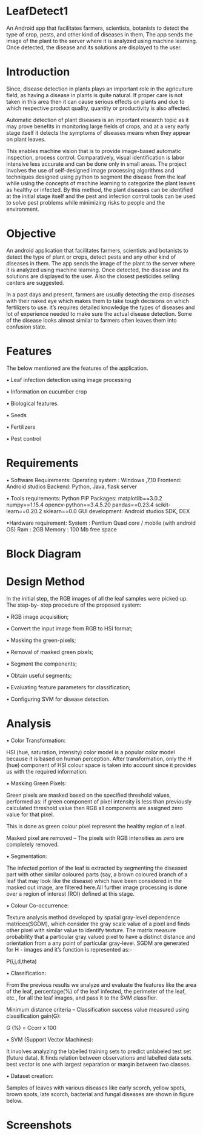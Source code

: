# LeafDetect1
An Android app that facilitates farmers, scientists, botanists to detect the type of crop, pests, and other kind of diseases in them, The app sends the image of the plant to the server where it is analyzed using machine learning. Once detected, the disease and its solutions are displayed to the user.

# Introduction

Since, disease detection in plants plays an important role in the agriculture field, as having a disease in plants is quite natural. If proper care is not taken in this area then it can cause serious effects on plants and due to which respective product quality, quantity or productivity is also affected.

Automatic detection of plant diseases is an important research topic as it may prove benefits in monitoring large fields of crops, and at a very early stage itself it detects the symptoms of diseases means when they appear on plant leaves.

This enables machine vision that is to provide image-based automatic inspection, process control. Comparatively, visual identification is labor intensive less accurate and can be done only in small areas. The project involves the use of self-designed image processing algorithms and techniques designed using python to segment the disease from the leaf while using the concepts of machine learning to categorize the plant leaves as healthy or infected. By this method, the plant diseases can be identified at the initial stage itself and the pest and infection control tools can be used to solve pest problems while minimizing risks to people and the environment.

# Objective

An android application that facilitates farmers, scientists and botanists to detect the type of plant or crops, detect pests and any other kind of diseases in them.
The app sends the image of the plant to the server where it is analyzed using machine learning. Once detected, the disease and its solutions are displayed to the user. Also the closest pesticides selling centers are suggested.

In a past days and present, farmers are usually detecting the crop diseases with their naked eye which makes them to take tough decisions on which fertilizers to use. it’s requires detailed knowledge the types of diseases and lot of experience needed to make sure the actual disease detection. Some of the disease looks almost similar to farmers often leaves them into confusion state.

# Features

The below mentioned are the features of the application.

•	Leaf infection detection using image processing

•	Information on cucumber crop

•	Biological features.

•	Seeds

•	Fertilizers

•	Pest control

# Requirements

• Software Requirements:
   Operating system : Windows ,7,10 Frontend: Android studios Backend: Python, Java, flask server

• Tools requirements:
  Python PIP Packages: matplotlib==3.0.2
  numpy==1.15.4
  opencv-python==3.4.5.20 pandas==0.23.4
  scikit-learn==0.20.2 sklearn==0.0 GUI development: Android studios SDK, DEX

•Hardware requirement:
  System	:	Pentium Quad core / mobile (with android OS)
	Ram	:	2GB
	Memory	:	100 Mb free space
 
# Block Diagram


# Design Method

In the initial step, the RGB images of all the leaf samples were picked up. The step-by- step procedure of the proposed system:

•	RGB image acquisition;

•	Convert the input image from RGB to HSI format;

•	Masking the green-pixels;

•	Removal of masked green pixels;

•	Segment the components;

•	Obtain useful segments;

•	Evaluating feature parameters for classification;

•	Configuring SVM for disease detection.

# Analysis

• Color Transformation:

HSI (hue, saturation, intensity) color model is a popular color model because it is based on human perception. After transformation, only the H (hue) component of HSI colour space is taken into account since it provides us with the required information.

• Masking Green Pixels:

Green pixels are masked based on the specified threshold values, performed as: if green component of pixel intensity is less than previously calculated threshold value then RGB all components are assigned zero value for that pixel.

This is done as green colour pixel represent the healthy region of a leaf.

Masked pixel are removed – The pixels with RGB intensities as zero are completely removed.

• Segmentation:

The infected portion of the leaf is extracted by segmenting the diseased part with other similar coloured parts (say, a brown coloured branch of a leaf that may look like the disease) which have been considered in the masked out image, are filtered here.All further image processing is done over a region of interest (ROI) defined at this stage.

• Colour Co-occurrence:

Texture analysis method developed by spatial gray-level dependence matrices(SGDM), which consider the gray scale value of a pixel and finds other pixel with similar value to identify texture. The matrix measure probability that a particular gray valued pixel to have a distinct distance and orientation from a any point of particular gray-level. SGDM are generated for H - images and it’s function is represented as:-

P(i,j,d,theta)

• Classification:

From the previous results we analyze and evaluate the features like the area of the leaf, percentage(%) of the leaf infected, the perimeter of the leaf, etc., for all the leaf images, and pass it to the SVM classifier.

Minimum   distance   criteria   –   Classification   success   value   measured    using classification gain(G):

G (%) = Ccorr x 100

•	SVM (Support Vector Machines):

It involves analyzing the labelled training sets to predict unlabeled test set (future data). It finds relation between observations and labelled data sets. best vector is one with largest separation or margin between two classes.

• Dataset creation:

Samples of leaves with various diseases like early scorch, yellow spots, brown spots, late scorch, bacterial and fungal diseases are shown in figure below.

# Screenshots



